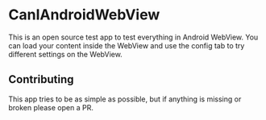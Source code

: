 # CanIAndroidWebView

This is an open source test app to test everything in Android WebView. You can load your content inside the WebView and use the config tab to try different settings on the WebView.

## Contributing

This app tries to be as simple as possible, but if anything is missing or broken please open a PR.
